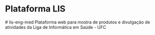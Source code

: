 <h1>Plataforma LIS</h1>
# lis-eng-med
Plataforma web para mostra de produtos e divulgação de atividades da Liga de Informática em Saúde - UFC
